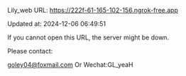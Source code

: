 Lily_web URL: https://222f-61-165-102-156.ngrok-free.app

Updated at: 2024-12-06 06:49:51

If you cannot open this URL, the server might be down.

Please contact: 

goley04@foxmail.com Or Wechat:GL_yeaH